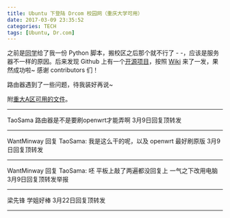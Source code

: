 ```yaml
---
title: Ubuntu 下登陆 Drcom 校园网（重庆大学可用）
date: 2017-03-09 23:35:52
categories: TECH
tags: [Ubuntu, Dr.com]
---
```

之前是[同学](http://blog.csdn.net/xfzero/article/details/50437396)给了我一份 Python 脚本，搬校区之后那个就不行了 - -，应该是服务器不一样的原因。后来发现 Github 上有一个[开源项目](https://github.com/drcoms/drcom-generic)，按照 [Wiki](https://github.com/drcoms/drcom-generic/wiki/d%E7%89%88%E7%AE%80%E7%95%A5%E4%BD%BF%E7%94%A8%E5%92%8C%E9%85%8D%E7%BD%AE%E8%AF%B4%E6%98%8E) 来了一发，果然成功啦~ 感谢 contributors 们！

<!--more-->
路由器遇到了一些问题，待我装好再说~

附[重大A区可用的文件](http://ooie9cjod.bkt.clouddn.com/drcom.py)。

***
TaoSama
路由器是不是要刷openwrt才能弄啊
3月9日回复顶转发
***
WantMinway
回复 TaoSama: 我是这么干的呢，以及 openwrt 最好刷原版
3月9日回复顶转发
***
WantMinway
回复 TaoSama: 呸 平板上敲了两遍都没回复上 一气之下改用电脑
3月9日回复顶转发举报
***
梁先锋
学姐好棒
3月22日回复顶转发
***